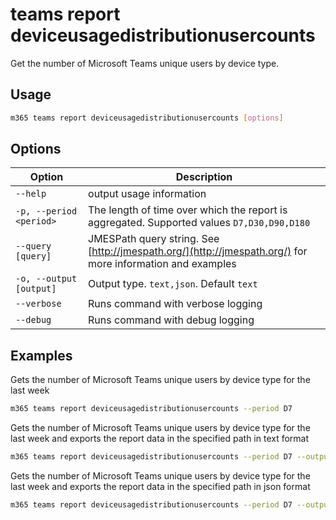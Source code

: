 # teams report deviceusagedistributionusercounts

Get the number of Microsoft Teams unique users by device type. 

## Usage

```sh
m365 teams report deviceusagedistributionusercounts [options]
```

## Options

Option|Description
------|-----------
`--help`|output usage information
`-p, --period <period>`|The length of time over which the report is aggregated. Supported values `D7,D30,D90,D180`
`--query [query]`|JMESPath query string. See [http://jmespath.org/](http://jmespath.org/) for more information and examples
`-o, --output [output]`|Output type. `text,json`. Default `text`
`--verbose`|Runs command with verbose logging
`--debug`|Runs command with debug logging

## Examples

Gets the number of Microsoft Teams unique users by device type for the last week

```sh
m365 teams report deviceusagedistributionusercounts --period D7
```

Gets the number of Microsoft Teams unique users by device type for the last week and exports the report data in the specified path in text format

```sh
m365 teams report deviceusagedistributionusercounts --period D7 --output text > "deviceusagedistributionusercounts.txt"
```

Gets the number of Microsoft Teams unique users by device type for the last week and exports the report data in the specified path in json format

```sh
m365 teams report deviceusagedistributionusercounts --period D7 --output json > "deviceusagedistributionusercounts.json"
```
